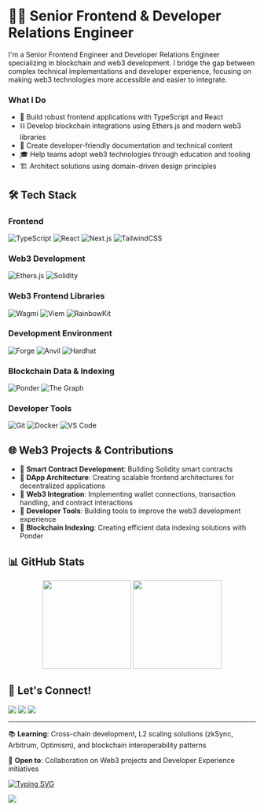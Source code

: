 # 👋🏽 Senior Frontend & Developer Relations Engineer

I'm a Senior Frontend Engineer and Developer Relations Engineer specializing in blockchain and web3 development. I bridge the gap between complex technical implementations and developer experience, focusing on making web3 technologies more accessible and easier to integrate.

### What I Do
- 🔨 Build robust frontend applications with TypeScript and React
- ⛓️ Develop blockchain integrations using Ethers.js and modern web3 libraries
- 🌉 Create developer-friendly documentation and technical content
- 🎓 Help teams adopt web3 technologies through education and tooling
- 🏗️ Architect solutions using domain-driven design principles

## 🛠 Tech Stack

### Frontend
![TypeScript](https://img.shields.io/badge/TypeScript-007ACC?style=for-the-badge&logo=typescript&logoColor=white)
![React](https://img.shields.io/badge/React-20232A?style=for-the-badge&logo=react&logoColor=61DAFB)
![Next.js](https://img.shields.io/badge/Next.js-000000?style=for-the-badge&logo=next.js&logoColor=white)
![TailwindCSS](https://img.shields.io/badge/Tailwind_CSS-38B2AC?style=for-the-badge&logo=tailwind-css&logoColor=white)

### Web3 Development
![Ethers.js](https://img.shields.io/badge/Ethers.js-2535a0?style=for-the-badge&logo=ethereum&logoColor=white)
![Solidity](https://img.shields.io/badge/Solidity-363636?style=for-the-badge&logo=solidity&logoColor=white)

### Web3 Frontend Libraries
![Wagmi](https://img.shields.io/badge/Wagmi-1C1B1B?style=for-the-badge&logo=ethereum&logoColor=white)
![Viem](https://img.shields.io/badge/Viem-7C3AED?style=for-the-badge&logo=ethereum&logoColor=white)
![RainbowKit](https://img.shields.io/badge/RainbowKit-032069?style=for-the-badge&logo=ethereum&logoColor=white)

### Development Environment
![Forge](https://img.shields.io/badge/Forge-4B275F?style=for-the-badge&logo=ethereum&logoColor=white)
![Anvil](https://img.shields.io/badge/Anvil-FF4785?style=for-the-badge&logo=ethereum&logoColor=white)
![Hardhat](https://img.shields.io/badge/Hardhat-fff04d?style=for-the-badge&logo=ethereum&logoColor=black)

### Blockchain Data & Indexing
![Ponder](https://img.shields.io/badge/Ponder-3178C6?style=for-the-badge&logo=ethereum&logoColor=white)
![The Graph](https://img.shields.io/badge/The_Graph-6747ED?style=for-the-badge&logo=thegraph&logoColor=white)

### Developer Tools
![Git](https://img.shields.io/badge/Git-F05032?style=for-the-badge&logo=git&logoColor=white)
![Docker](https://img.shields.io/badge/Docker-2496ED?style=for-the-badge&logo=docker&logoColor=white)
![VS Code](https://img.shields.io/badge/VS_Code-007ACC?style=for-the-badge&logo=visual-studio-code&logoColor=white)

## 🌐 Web3 Projects & Contributions

- 🔷 **Smart Contract Development**: Building Solidity smart contracts
- 🔷 **DApp Architecture**: Creating scalable frontend architectures for decentralized applications
- 🔷 **Web3 Integration**: Implementing wallet connections, transaction handling, and contract interactions
- 🔷 **Developer Tools**: Building tools to improve the web3 development experience
- 🔷 **Blockchain Indexing**: Creating efficient data indexing solutions with Ponder

## 📊 GitHub Stats

<div align="center">
  <img height="180em" src="https://github-readme-stats.vercel.app/api?username=Jennievon&show_icons=true&theme=tokyonight&include_all_commits=true&count_private=true"/>
  <img height="180em" src="https://github-readme-stats.vercel.app/api/top-langs/?username=Jennievon&layout=compact&langs_count=8&theme=tokyonight"/>
</div>

## 🤝 Let's Connect!

<p align="left">
<a href="https://linkedin.com/in/jennifer-echenim"><img src="https://img.shields.io/badge/LinkedIn-0077B5?style=for-the-badge&logo=linkedin&logoColor=white"/></a>
<a href="https:///x.com/jenniferechenim"><img src="https://img.shields.io/badge/Twitter-1DA1F2?style=for-the-badge&logo=twitter&logoColor=white"/></a>
<a href="mailto:echenimjennifer@gmail.com"><img src="https://img.shields.io/badge/Email-D14836?style=for-the-badge&logo=gmail&logoColor=white"/></a>
</p>

---

<p> 📚 <strong>Learning</strong>: Cross-chain development, L2 scaling solutions (zkSync, Arbitrum, Optimism), and blockchain interoperability patterns</p>
<p> 🤝 <strong>Open to</strong>: Collaboration on Web3 projects and Developer Experience initiatives</p>

[![Typing SVG](https://readme-typing-svg.herokuapp.com?font=Fira+Code&weight=700&size=24&pause=1000&color=4F94EF&center=true&width=1000&height=52&lines=SENIOR+FRONTEND+ENGINEER;DEVELOPER+RELATIONS+ENGINEER;WEB3+DEVELOPER)](https://git.io/typing-svg)

<a href="https://github.com/Jennievon/github-profile-views-counter">
    <img src="https://komarev.com/ghpvc/?username=Jennievon&style=for-the-badge">
</a>
